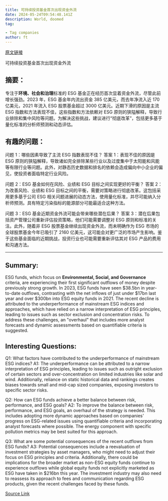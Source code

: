 ```yaml
---
title: 可持续投资基金首次出现资金外流
date: 2024-05-24T09:54:48.141Z
description: World, doomed
tag: 

- Tag companies
author: ft
---
```


[原文链接](https://ft.com/content/875cd221-0f61-44f9-85e8-463e1156313e)

可持续投资基金首次出现资金外流

## 摘要：
专注于**环境、社会和治理**标准的 ESG 基金正在经历首次显着资金外流，尽管此前增长强劲。2023 年，ESG 基金年内流出资金 385 亿美元，而去年净流入近 170 亿美元，2021 年流入 ESG 股票基金超过 3000 亿美元。近期下滑的原因是主流 ESG 指数和方法表现不佳，这些指数和方法依赖对 ESG 原则的狭隘解释，导致行业排除和集中风险等问题。为解决这些挑战，建议进行“彻底改革”，包括更多基于量化标准的分析师预测和动态评估。

## 有趣的问题：
问题 1：哪些因素导致了主流 ESG 指数表现不佳？
答案 1：表现不佳的原因是 ESG 原则的狭隘解释，导致诸如完全排除某些行业以及过度集中于太阳能和风能等有限行业等问题。此外，对静态历史数据和排名的依赖会造成偏向中小企业的偏见，使投资者面临特定行业风险。

问题 2：ESG 基金如何在风险、业绩和 ESG 目标之间实现更好的平衡？
答案 2：为改善风险、业绩和 ESG 目标之间的平衡，需要对策略进行彻底改革。这包括采用更多基于公司 ESG 相关问题进展的动态方法，使用量化标准，并尽可能纳入分析师预测。具有特定污染指标的能源部分可能最适合这种方法。

问题 3：ESG 基金近期资金外流可能会带来哪些潜在后果？
答案 3：潜在后果包括资产管理公司重新评估投资策略，他们可能需要调整对 ESG 原则和标准的关注。此外，随着非 ESG 股票基金继续出现资金外流，而未明确作为 ESG 市场的全球股票基金今年已吸引了 2160 亿美元，这可能会对更广泛的市场产生影响。鉴于这些基金面临的近期挑战，投资行业也可能需要重新评估其对 ESG 产品的费用和沟通方法。

---

## Summary:
ESG funds, which focus on **Environmental, Social, and Governance** criteria, are experiencing their first significant outflows of money despite previously strong growth. In 2023, ESG funds have seen $38.5bn in year-to-date outflows, contrasting with the net inflows of just under $17bn last year and over $300bn into ESG equity funds in 2021. The recent decline is attributed to the underperformance of mainstream ESG indices and approaches, which have relied on a narrow interpretation of ESG principles, leading to issues such as sector exclusion and concentration risks. To address these challenges, an "overhaul" that includes more analyst forecasts and dynamic assessments based on quantifiable criteria is suggested.

## Interesting Questions:
Q1: What factors have contributed to the underperformance of mainstream ESG indices?
A1: The underperformance can be attributed to a narrow interpretation of ESG principles, leading to issues such as outright exclusion of certain sectors and over-concentration on limited industries like solar and wind. Additionally, reliance on static historical data and rankings creates biases towards small and mid-cap sized companies, exposing investors to specific sector risks.

Q2: How can ESG funds achieve a better balance between risk, performance, and ESG goals?
A2: To improve the balance between risk, performance, and ESG goals, an overhaul of the strategy is needed. This includes adopting more dynamic approaches based on companies' progress on ESG-related issues using quantifiable criteria and incorporating analyst forecasts where possible. The energy component with specific pollution metrics may be best suited for this approach.

Q3: What are some potential consequences of the recent outflows from ESG funds?
A3: Potential consequences include a reevaluation of investment strategies by asset managers, who might need to adjust their focus on ESG principles and criteria. Additionally, there could be implications for the broader market as non-ESG equity funds continue to experience outflows while global equity funds not explicitly marketed as ESG have taken in $216bn this year. The investment industry may also need to reassess its approach to fees and communication regarding ESG products, given the recent challenges faced by these funds.

[Source Link](https://ft.com/content/875cd221-0f61-44f9-85e8-463e1156313e)

